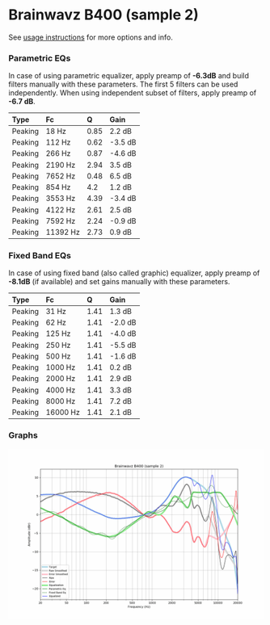 # Brainwavz B400 (sample 2)
See [usage instructions](https://github.com/jaakkopasanen/AutoEq#usage) for more options and info.

### Parametric EQs
In case of using parametric equalizer, apply preamp of **-6.3dB** and build filters manually
with these parameters. The first 5 filters can be used independently.
When using independent subset of filters, apply preamp of **-6.7 dB**.

| Type    | Fc       |    Q | Gain    |
|:--------|:---------|:-----|:--------|
| Peaking | 18 Hz    | 0.85 | 2.2 dB  |
| Peaking | 112 Hz   | 0.62 | -3.5 dB |
| Peaking | 266 Hz   | 0.87 | -4.6 dB |
| Peaking | 2190 Hz  | 2.94 | 3.5 dB  |
| Peaking | 7652 Hz  | 0.48 | 6.5 dB  |
| Peaking | 854 Hz   | 4.2  | 1.2 dB  |
| Peaking | 3553 Hz  | 4.39 | -3.4 dB |
| Peaking | 4122 Hz  | 2.61 | 2.5 dB  |
| Peaking | 7592 Hz  | 2.24 | -0.9 dB |
| Peaking | 11392 Hz | 2.73 | 0.9 dB  |

### Fixed Band EQs
In case of using fixed band (also called graphic) equalizer, apply preamp of **-8.1dB**
(if available) and set gains manually with these parameters.

| Type    | Fc       |    Q | Gain    |
|:--------|:---------|:-----|:--------|
| Peaking | 31 Hz    | 1.41 | 1.3 dB  |
| Peaking | 62 Hz    | 1.41 | -2.0 dB |
| Peaking | 125 Hz   | 1.41 | -4.0 dB |
| Peaking | 250 Hz   | 1.41 | -5.5 dB |
| Peaking | 500 Hz   | 1.41 | -1.6 dB |
| Peaking | 1000 Hz  | 1.41 | 0.2 dB  |
| Peaking | 2000 Hz  | 1.41 | 2.9 dB  |
| Peaking | 4000 Hz  | 1.41 | 3.3 dB  |
| Peaking | 8000 Hz  | 1.41 | 7.2 dB  |
| Peaking | 16000 Hz | 1.41 | 2.1 dB  |

### Graphs
![](./Brainwavz%20B400%20(sample%202).png)
